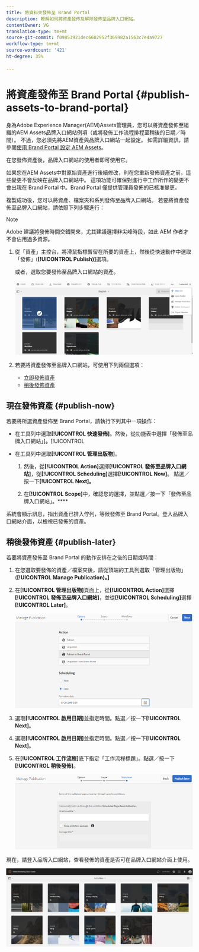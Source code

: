 ```yaml
---
title: 將資料夾發佈至 Brand Portal
description: 瞭解如何將資產發佈及解除發佈至品牌入口網站。
contentOwner: VG
translation-type: tm+mt
source-git-commit: f09853921dec6602952f369982a1563c7e4a9727
workflow-type: tm+mt
source-wordcount: '421'
ht-degree: 35%

---
```



# 將資產發佈至 Brand Portal {#publish-assets-to-brand-portal}

身為Adobe Experience Manager(AEM)Assets管理員，您可以將資產發佈至組織的AEM Assets品牌入口網站例項（或將發佈工作流程排程至稍後的日期／時間）。 不過，您必須先將AEM資產與品牌入口網站一起設定。 如需詳細資訊，請參閱[使用 Brand Portal 設定 AEM Assets](configure-aem-assets-with-brand-portal.md)。

在您發佈資產後，品牌入口網站的使用者即可使用它。

如果您在AEM Assets中對原始資產進行後續修改，則在您重新發佈資產之前，這些變更不會反映在品牌入口網站中。 這項功能可確保對進行中工作所作的變更不會出現在 Brand Portal 中。Brand Portal 僅提供管理員發佈的已核准變更。

複製成功後，您可以將資產、檔案夾和系列發佈至品牌入口網站。 若要將資產發佈至品牌入口網站，請依照下列步驟進行：

>[!NOTE]
>
>Adobe 建議將發佈時間交錯開來，尤其建議選擇非尖峰時段，如此 AEM 作者才不會佔用過多資源。

1. 從「資產」主控台，將滑鼠指標暫留在所要的資產上，然後從快速動作中選取「發佈」(**[!UICONTROL Publish)]**&#x200B;選項。

   或者，選取您要發佈至品牌入口網站的資產。

   ![publish2bp-2](assets/publish2bp-2.png)

2. 若要將資產發佈至品牌入口網站，可使用下列兩個選項：
   * [立即發佈資產](#publish-now)
   * [稍後發佈資產](#publish-later)

## 現在發佈資產 {#publish-now}

若要將所選資產發佈至 Brand Portal，請執行下列其中一項操作：

* 在工具列中選取&#x200B;**[!UICONTROL 快速發佈]**。然後，從功能表中選擇「發佈至品牌入口網站」]**。**[!UICONTROL 

* 在工具列中選取&#x200B;**[!UICONTROL 管理出版物]**。

   1. 然後，從&#x200B;**[!UICONTROL Action]**&#x200B;選擇&#x200B;**[!UICONTROL 發佈至品牌入口網站]**，從&#x200B;**[!UICONTROL Scheduling]**&#x200B;選擇&#x200B;**[!UICONTROL Now]**。 點選／按一下&#x200B;**[!UICONTROL Next]。**

   2. 在&#x200B;**[!UICONTROL Scope]**&#x200B;中，確認您的選擇，並點選／按一下「發佈至品牌入口網站」。****

系統會顯示訊息，指出資產已排入佇列，等候發佈至 Brand Portal。登入品牌入口網站介面，以檢視已發佈的資產。

## 稍後發佈資產 {#publish-later}

若要將資產發佈至 Brand Portal 的動作安排在之後的日期或時間：

1. 在您選取要發佈的資產／檔案夾後，請從頂端的工具列選取「管理出版物」(**[!UICONTROL Manage Publication)。]**
2. 在&#x200B;**[!UICONTROL 管理出版物]**&#x200B;頁面上，從&#x200B;**[!UICONTROL Action]**&#x200B;選擇&#x200B;**[!UICONTROL 發佈至品牌入口網站]**，並從&#x200B;**[!UICONTROL Scheduling]**&#x200B;選擇&#x200B;**[!UICONTROL Later]**。

   ![publishlaterbp-1](assets/publishlaterbp-1.png)

3. 選取&#x200B;**[!UICONTROL 啟用日期]**&#x200B;並指定時間。點選／按一下&#x200B;**[!UICONTROL Next]**。
4. 選取&#x200B;**[!UICONTROL 啟用日期]**&#x200B;並指定時間。點選／按一下&#x200B;**[!UICONTROL Next]**。
5. 在&#x200B;**[!UICONTROL 工作流程]**&#x200B;底下指定「工作流程標題」。點選／按一下&#x200B;**[!UICONTROL 稍後發佈]**。

   ![publishworkflow](assets/publishworkflow.png)

現在，請登入品牌入口網站，查看發佈的資產是否可在品牌入口網站介面上使用。

![bp_631_landing_page](assets/bp_landing_page.png)
